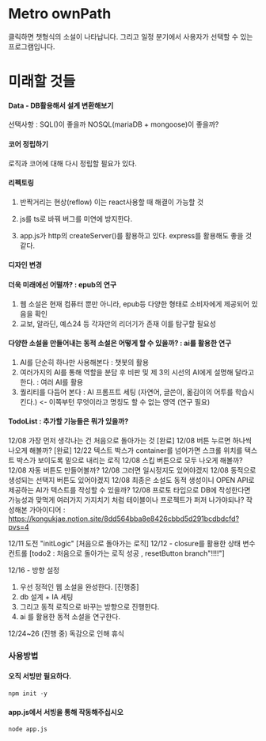 # Metro ownPath

클릭하면 챗형식의 소설이 나타납니다.
그리고 일정 분기에서 사용자가 선택할 수 있는 프로그램입니다.

# 미래할 것들

#### Data - DB활용해서 설계 변환해보기

선택사항 : SQL()이 좋을까 NOSQL(mariaDB + mongoose)이 좋을까?

#### 코어 정립하기

로직과 코어에 대해 다시 정립할 필요가 있다.

#### 리펙토링

1. 반짝거리는 현상(reflow)
   이는 react사용할 때 해결이 가능할 것

2. js를 ts로 바꿔 버그를 미연에 방지한다.

3. app.js가 http의 createServer()를 활용하고 있다.
   express를 활용해도 좋을 것 같다.

#### 디자인 변경

#### 더욱 미래에선 어떨까? : epub의 연구

1. 웹 소설은 현재 컴퓨터 뿐만 아니라, epub등 다양한 형태로 소비자에게 제공되어 있음을 확인
2. 교보, 알라딘, 예스24 등 각자만의 리더기가 존재 이를 탐구할 필요성

#### 다양한 소설을 만들어내는 동적 소설은 어떻게 할 수 있을까? : ai를 활용한 연구

1. AI를 단순히 하나만 사용해본다 : 챗봇의 활용
2. 여러가지의 AI를 통해 역할을 분담 후 비판 및 제 3의 시선의 AI에게 설명해 달라고 한다. : 여러 AI를 활용
3. 퀄리티를 다듬어 본다 : AI 프롬프트 세팅 (자연어, 글쓴이, 옮김이의 어투를 학습시킨다.) <- 이쪽부턴 무엇이라고 명칭도 할 수 없는 영역 (연구 필요)

#### TodoList : 추가할 기능들은 뭐가 있을까?

12/08 가장 먼저 생각나는 건 처음으로 돌아가는 것 [완료]
12/08 버튼 누르면 하나씩 나오게 해볼까? [완료]
12/22 텍스트 박스가 container를 넘어가면 스크롤 위치를 택스트 박스가 보이도록 밑으로 내리는 로직
12/08 스킵 버튼으로 모두 나오게 해볼까?
12/08 자동 버튼도 만들어볼까?
12/08 그러면 일시정지도 있어야겠지
12/08 동적으로 생성되는 선택지 버튼도 있어야겠지
12/08 최종은 소설도 동적 생성이니 OPEN API로 제공하는 AI가 텍스트를 작성할 수 있을까?
12/08 프로토 타입으로 DB에 작성한다면 가능성과 맞먹게 여러가지 가지치기 처럼 테이블이나 프로젝트가 퍼저 나가야되나?
작성해본 가아이디어 : https://kongukjae.notion.site/8dd564bba8e8426cbbd5d291bcdbdcfd?pvs=4

12/11 도전 "initLogic" [처음으로 돌아가는 로직]
12/12 - closure를 활용한 상태 변수 컨트롤 [todo2 : 처음으로 돌아가는 로직 성공 , resetButton branch"!!!!"]

12/16 - 방향 설정

1. 우선 정적인 웹 소설을 완성한다. [진행중]
2. db 설계 + IA 세팅
3. 그리고 동적 로직으로 바꾸는 방향으로 진행한다.
4. ai 를 활용한 동적 소설을 연구한다.

12/24~26 (진행 중)
독감으로 인해 휴식

### 사용방법

#### 오직 서빙만 필요하다.

```
npm init -y
```

#### app.js에서 서빙을 통해 작동해주십시오

```
node app.js
```
